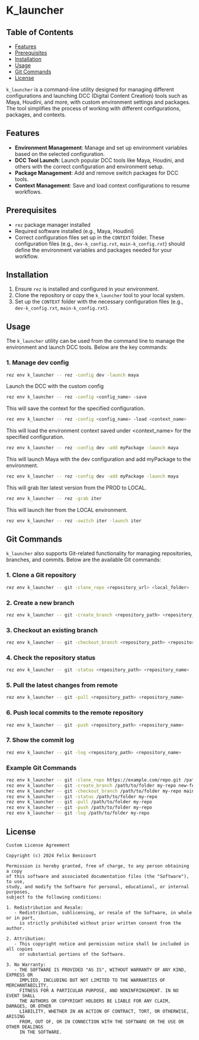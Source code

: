 
# K_launcher

## Table of Contents

- [Features](#features)
- [Prerequisites](#prerequisites)
- [Installation](#installation)
- [Usage](#usage)
- [Git Commands](#git-commands)
- [License](#license)

`k_launcher` is a command-line utility designed for managing different configurations and launching DCC (Digital Content Creation) tools such as Maya, Houdini, and more, with custom environment settings and packages. The tool simplifies the process of working with different configurations, packages, and contexts.

## Features

- **Environment Management**: Manage and set up environment variables based on the selected configuration.
- **DCC Tool Launch**: Launch popular DCC tools like Maya, Houdini, and others with the correct configuration and environment setup.
- **Package Management**: Add and remove switch packages for DCC tools.
- **Context Management**: Save and load context configurations to resume workflows.

## Prerequisites

- `rez` package manager installed
- Required software installed (e.g., Maya, Houdini)
- Correct configuration files set up in the `CONTEXT` folder. These configuration files (e.g., `dev-k_config.rxt`, `main-k_config.rxt`) should define the environment variables and packages needed for your workflow.

## Installation

1. Ensure `rez` is installed and configured in your environment.
2. Clone the repository or copy the `k_launcher` tool to your local system.
3. Set up the `CONTEXT` folder with the necessary configuration files (e.g., `dev-k_config.rxt`, `main-k_config.rxt`).

## Usage

The `k_launcher` utility can be used from the command line to manage the environment and launch DCC tools. Below are the key commands:

### 1. Manage dev config

```bash
rez env k_launcher -- rez -config dev -launch maya
```
Launch the DCC with the custom config

```bash
rez env k_launcher -- rez -config <config_name> -save
```
This will save the context for the specified configuration.

```bash
rez env k_launcher -- rez -config <config_name> -load <context_name>
```
This will load the environment context saved under <context_name> for the specified configuration.

```bash
rez env k_launcher -- rez -config dev -add myPackage -launch maya
```
This will launch Maya with the dev configuration and add myPackage to the environment.

```bash
rez env k_launcher -- rez -config dev -add myPackage -launch maya
```
This will grab Iter latest version from the PROD to LOCAL.

```bash
rez env k_launcher -- rez -grab iter
```

This will launch Iter from the LOCAL environment.

```bash
rez env k_launcher -- rez -switch iter -launch iter
```

## Git Commands

`k_launcher` also supports Git-related functionality for managing repositories, branches, and commits. Below are the available Git commands:

### 1. Clone a Git repository

```bash
rez env k_launcher -- git -clone_repo <repository_url> <local_folder> [optional_repo_folder_name]
```

### 2. Create a new branch

```bash
rez env k_launcher -- git -create_branch <repository_path> <repository_name> <new_branch_name>
```

### 3. Checkout an existing branch

```bash
rez env k_launcher -- git -checkout_branch <repository_path> <repository_name> <branch_name>
```

### 4. Check the repository status

```bash
rez env k_launcher -- git -status <repository_path> <repository_name>
```

### 5. Pull the latest changes from remote

```bash
rez env k_launcher -- git -pull <repository_path> <repository_name>
```

### 6. Push local commits to the remote repository

```bash
rez env k_launcher -- git -push <repository_path> <repository_name>
```

### 7. Show the commit log

```bash
rez env k_launcher -- git -log <repository_path> <repository_name>
```

### Example Git Commands

```bash
rez env k_launcher -- git -clone_repo https://example.com/repo.git /path/to/folder my-repo
rez env k_launcher -- git -create_branch /path/to/folder my-repo new-feature-branch
rez env k_launcher -- git -checkout_branch /path/to/folder my-repo main
rez env k_launcher -- git -status /path/to/folder my-repo
rez env k_launcher -- git -pull /path/to/folder my-repo
rez env k_launcher -- git -push /path/to/folder my-repo
rez env k_launcher -- git -log /path/to/folder my-repo
```

## License
```text
Custom License Agreement

Copyright (c) 2024 Felix Benicourt

Permission is hereby granted, free of charge, to any person obtaining a copy
of this software and associated documentation files (the "Software"), to use,
study, and modify the Software for personal, educational, or internal purposes,
subject to the following conditions:

1. Redistribution and Resale:
   - Redistribution, sublicensing, or resale of the Software, in whole or in part, 
     is strictly prohibited without prior written consent from the author.

2. Attribution:
   - This copyright notice and permission notice shall be included in all copies 
     or substantial portions of the Software.

3. No Warranty:
   - THE SOFTWARE IS PROVIDED "AS IS", WITHOUT WARRANTY OF ANY KIND, EXPRESS OR 
     IMPLIED, INCLUDING BUT NOT LIMITED TO THE WARRANTIES OF MERCHANTABILITY, 
     FITNESS FOR A PARTICULAR PURPOSE, AND NONINFRINGEMENT. IN NO EVENT SHALL 
     THE AUTHORS OR COPYRIGHT HOLDERS BE LIABLE FOR ANY CLAIM, DAMAGES, OR OTHER 
     LIABILITY, WHETHER IN AN ACTION OF CONTRACT, TORT, OR OTHERWISE, ARISING 
     FROM, OUT OF, OR IN CONNECTION WITH THE SOFTWARE OR THE USE OR OTHER DEALINGS 
     IN THE SOFTWARE.
```

